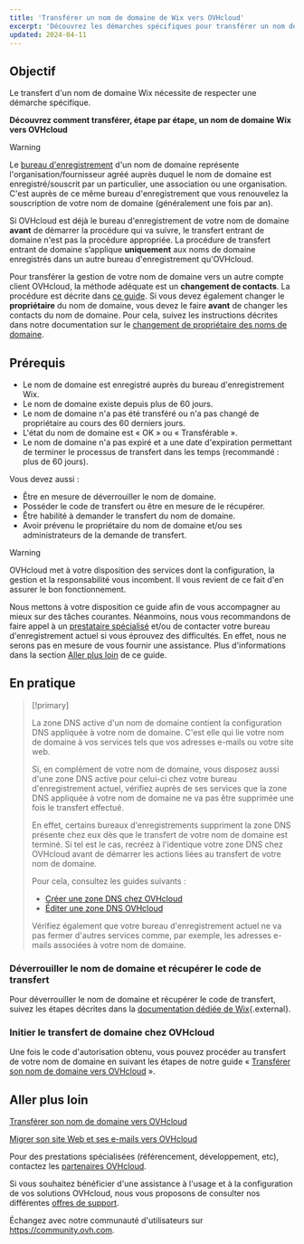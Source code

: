 ```yaml
---
title: 'Transférer un nom de domaine de Wix vers OVHcloud'
excerpt: 'Découvrez les démarches spécifiques pour transférer un nom de domaine depuis Wix vers OVHcloud'
updated: 2024-04-11
---
```


## Objectif

Le transfert d'un nom de domaine Wix nécessite de respecter une démarche spécifique.

**Découvrez comment transférer, étape par étape, un nom de domaine Wix vers OVHcloud**

> [!warning]
>
> Le [bureau d'enregistrement](/links/web/domains-what-is-registrar) d'un nom de domaine représente l'organisation/fournisseur agréé auprès duquel le nom de domaine est enregistré/souscrit par un particulier, une association ou une organisation. C'est auprès de ce même bureau d'enregistrement que vous renouvelez la souscription de votre nom de domaine (généralement une fois par an).
>
> Si OVHcloud est déjà le bureau d'enregistrement de votre nom de domaine **avant** de démarrer la procédure qui va suivre, le transfert entrant de domaine n'est pas la procédure appropriée. La procédure de transfert entrant de domaine s’applique **uniquement** aux noms de domaine enregistrés dans un autre bureau d'enregistrement qu'OVHcloud.
>
> Pour transférer la gestion de votre nom de domaine vers un autre compte client OVHcloud, la méthode adéquate est un **changement de contacts**. La procédure est décrite dans [ce guide](/pages/account_and_service_management/account_information/managing_contacts).
> Si vous devez également changer le **propriétaire** du nom de domaine, vous devez le faire **avant** de changer les contacts du nom de domaine. Pour cela, suivez les instructions décrites dans notre documentation sur le [changement de propriétaire des noms de domaine](/pages/web_cloud/domains/trade_domain).
>

## Prérequis

- Le nom de domaine est enregistré auprès du bureau d'enregistrement Wix.
- Le nom de domaine existe depuis plus de 60 jours.
- Le nom de domaine n'a pas été transféré ou n'a pas changé de propriétaire au cours des 60 derniers jours.
- L'état du nom de domaine est « OK » ou « Transférable ».
- Le nom de domaine n'a pas expiré et a une date d'expiration permettant de terminer le processus de transfert dans les temps (recommandé : plus de 60 jours).

Vous devez aussi :

- Être en mesure de déverrouiller le nom de domaine.
- Posséder le code de transfert ou être en mesure de le récupérer.
- Être habilité à demander le transfert du nom de domaine.
- Avoir prévenu le propriétaire du nom de domaine et/ou ses administrateurs de la demande de transfert.

> [!warning]
>
> OVHcloud met à votre disposition des services dont la configuration, la gestion et la responsabilité vous incombent. Il vous revient de ce fait d'en assurer le bon fonctionnement.
>
> Nous mettons à votre disposition ce guide afin de vous accompagner au mieux sur des tâches courantes. Néanmoins, nous vous recommandons de faire appel à un [prestataire spécialisé](/links/partner) et/ou de contacter votre bureau d'enregistrement actuel si vous éprouvez des difficultés. En effet, nous ne serons pas en mesure de vous fournir une assistance. Plus d'informations dans la section [Aller plus loin](#go-further) de ce guide.
>

## En pratique

> [!primary]
>
> La zone DNS active d'un nom de domaine contient la configuration DNS appliquée à votre nom de domaine. C'est elle qui lie votre nom de domaine à vos services tels que vos adresses e-mails ou votre site web.
>
> Si, en complément de votre nom de domaine, vous disposez aussi d'une zone DNS active pour celui-ci chez votre bureau d'enregistrement actuel, vérifiez auprès de ses services que la zone DNS appliquée à votre nom de domaine ne va pas être supprimée une fois le transfert effectué.
>
> En effet, certains bureaux d'enregistrements suppriment la zone DNS présente chez eux dès que le transfert de votre nom de domaine est terminé. Si tel est le cas, recréez à l'identique votre zone DNS chez OVHcloud avant de démarrer les actions liées au transfert de votre nom de domaine.
>
> Pour cela, consultez les guides suivants :
>
> - [Créer une zone DNS chez OVHcloud](/pages/web_cloud/domains/dns_zone_create)
> - [Éditer une zone DNS OVHcloud](/pages/web_cloud/domains/dns_zone_edit)
>
> Vérifiez également que votre bureau d'enregistrement actuel ne va pas fermer d'autres services comme, par exemple, les adresses e-mails associées à votre nom de domaine.
>

### Déverrouiller le nom de domaine et récupérer le code de transfert

Pour déverrouiller le nom de domaine et récupérer le code de transfert, suivez les étapes décrites dans la [documentation dédiée de Wix](https://support.wix.com/fr/article/transf%C3%A9rer-votre-domaine-wix-en-dehors-de-wix){.external}.

### Initier le transfert de domaine chez OVHcloud

Une fois le code d'autorisation obtenu, vous pouvez procéder au transfert de votre nom de domaine en suivant les étapes de notre guide « [Transférer son nom de domaine vers OVHcloud](/pages/web_cloud/domains/transfer_incoming_generic_domain) ».

## Aller plus loin <a name="go-further"></a>

[Transférer son nom de domaine vers OVHcloud](/pages/web_cloud/domains/transfer_incoming_generic_domain)

[Migrer son site Web et ses e-mails vers OVHcloud](/pages/web_cloud/web_hosting/hosting_migrating_to_ovh)

Pour des prestations spécialisées (référencement, développement, etc), contactez les [partenaires OVHcloud](/links/partner).

Si vous souhaitez bénéficier d'une assistance à l'usage et à la configuration de vos solutions OVHcloud, nous vous proposons de consulter nos différentes [offres de support](/links/support).

Échangez avec notre communauté d'utilisateurs sur <https://community.ovh.com>.